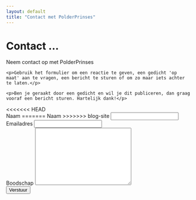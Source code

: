 ```yaml
---
layout: default
title: "Contact met PolderPrinses"
---
```


<div id="contact">
  <h1 class="pageTitle">Contact ...</h1>
  <div class="contactContent">
    <p class="intro">Neem contact op met PolderPrinses</p>

    <p>Gebruik het formulier om een reactie te geven, een gedicht 'op maat' aan te vragen, een bericht te sturen of om zo maar iets achter te laten.</p>

    <p>Ben je geraakt door een gedicht en wil je dit publiceren, dan graag vooraf een bericht sturen. Hartelijk dank!</p>
  </div>
<<<<<<< HEAD

  <form action="http://formspree.io/daniela@polderprinses.nl" method="POST">
    <label for="name">Naam</label>
=======
  
  <form action="http://formspree.io/info@polderprinses.nl" method="POST">
    <label for="name">Naam</label>    
>>>>>>> blog-site
    <input type="text" id="name" name="name" class="full-width"><br>
    <label for="email">Emailadres</label>
    <input type="email" id="email" name="_replyto" class="full-width"><br>
    <label for="message">Boodschap</label>
    <textarea name="message" id="message" cols="30" rows="10" class="full-width"></textarea><br>
    <input type="submit" value="Verstuur" class="button">
  </form>
</div>
